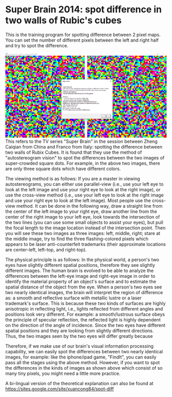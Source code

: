 # Super Brain 2014: spot difference in two walls of Rubic's cubes

This is the training program for spotting difference between 2 pixel maps. You can set the number of different pixels between the left and right half and try to spot the difference.

![01](/screenshots/01.png)
This refers to the TV series "Super Brain" in the session between Zheng Caiqian from China and Franco from Italy: spotting the difference between two walls of Rubix Cubes. It is found that they use the method of "autostereogram vision" to spot the differences between the two images of super-crowded square dots. For example, in the above two images, there are only three square dots which have different colors.

The viewing method is as follows:
If you are a master in viewing autostereograms, you can either use parallel-view (i.e., use your left eye to look at the left image and use your right eye to look at the right image), or use the cross-view method (i.e., use your left eye to look at the right image and use your right eye to look at the left image). Most people use the cross-view method. It can be done in the following way, draw a straight line from the center of the left image to your right eye, draw another line from the center of the right image to your left eye, look towards the intersection of the two lines (you can use some small objects to assist your eyes), but pull the focal length to the image location instead of the intersection point. Then you will see these two images as three images: left, middle, right; stare at the middle image, try to find the three flashing-colored pixels which appears to be laser anti-counterfeit trademarks (their approximate locations are center-left, left-top, and right-top).

The physical principle is as follows:
In the physical world, a person's two eyes have slightly different spatial positions, therefore they see slightly different images. The human brain is evolved to be able to analyze the differences between the left-eye image and right-eye image in order to identify the material property of an object's surface and to estimate the spatial distance of the object from the eye. When a person's two eyes see two nearly identical images, the brain will interpret the region of difference as: a smooth and reflective surface with metallic lustre or a laser trademark's surface. This is because these two kinds of surfaces are highly anisotropic in reflecting light, i.e., lights reflected from different angles and positions look very different. For example: a smooth/lustrous surface obeys the principle of specular reflection, the reflected light is highly dependent on the direction of the angle of incidence. Since the two eyes have different spatial positions and they are looking from slightly different directions. Thus, the two images seen by the two eyes will differ greatly because

Therefore, if we make use of our brain's visual information processing capability, we can easily spot the differences between two nearly identical images, for example: like the iphone/ipad game, "FindIt", you can easily pass all the stages using the above method. However, if you want to spot the differences in the kinds of images as shown above which consist of so many tiny pixels, you might need a little more practice.

A bi-lingual version of the theoretical explanation can also be found at https://sites.google.com/site/xuancong84/spot-diff
